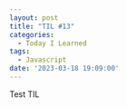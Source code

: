 ```yaml
---
layout: post
title: "TIL #13"
categories:
  - Today I Learned
tags:
  - Javascript
date: '2023-03-18 19:09:00'
---
```


Test TIL
